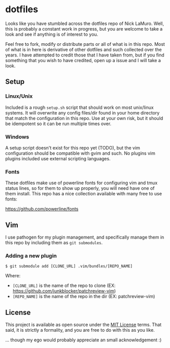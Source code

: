dotfiles
========

Looks like you have stumbled across the dotfiles repo of Nick LaMuro.  Well,
this is probably a constant work in progress, but you are welcome to take a
look and see if anything is of interest to you.

Feel free to fork, modify or distribute parts or all of what is in this repo.
Most of what is in here is derivative of other dotfiles and such collected over
the years.  I have attempted to credit those that I have taken from, but if you
find something that you wish to have credited, open up a issue and I will take
a look.


Setup
-----

### Linux/Unix

Included is a rough `setup.sh` script that should work on most unix/linux
systems.  It will overwrite any config files/dir found in your home directory
that match the configuration in this repo.  Use at your own risk, but it should
be idempotent so it can be run multiple times over.


### Windows

A setup script doesn't exist for this repo yet (TODO), but the vim
configuration should be compatible with gvim and such.  No plugins vim plugins
included use external scripting languages.


### Fonts

These dotfiles make use of powerline fonts for configuring vim and tmux status
lines, so for them to show up properly, you will need have one of them install.
This repo has a nice collection available with many free to use fonts:

https://github.com/powerline/fonts


Vim
---

I use pathogen for my plugin management, and specifically manage them in this repo
by including them as `git submodules`.


### Adding a new plugin

```console
$ git submodule add [CLONE_URL] .vim/bundles/[REPO_NAME]
```

Where:

- `[CLONE_URL]` is the name of the repo to clone (EX: https://github.com/junkblocker/patchreview-vim)
- `[REPO_NAME]` is the name of the repo in the dir (EX: patchreview-vim)


License
-------

This project is available as open source under the [MIT License][] terms.  That
said, it is strictly a formality, and you are free to do with this as you like.

... though my ego would probably appreciate an small acknowledgement :)


[MIT License]:   https://opensource.org/licenses/MIT

